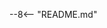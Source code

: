 <!-- the README is inserted here automatically-->

--8<-- "README.md"

<!--- write additional info that you only want to appear in the docs index here -->

